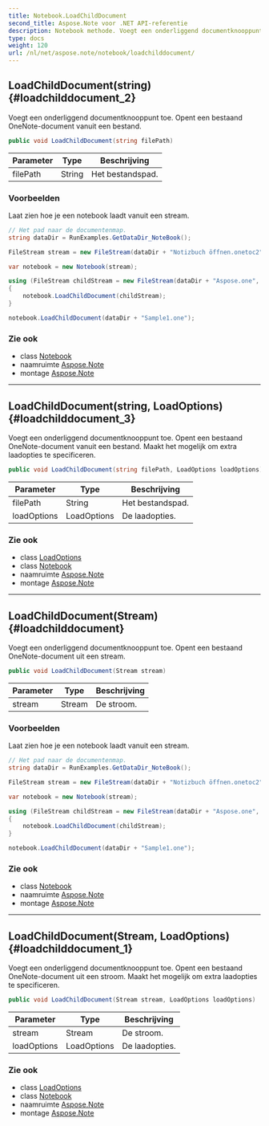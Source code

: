 ```yaml
---
title: Notebook.LoadChildDocument
second_title: Aspose.Note voor .NET API-referentie
description: Notebook methode. Voegt een onderliggend documentknooppunt toe. Opent een bestaand OneNotedocument vanuit een bestand.
type: docs
weight: 120
url: /nl/net/aspose.note/notebook/loadchilddocument/
---
```

## LoadChildDocument(string) {#loadchilddocument_2}

Voegt een onderliggend documentknooppunt toe. Opent een bestaand OneNote-document vanuit een bestand.

```csharp
public void LoadChildDocument(string filePath)
```

| Parameter | Type | Beschrijving |
| --- | --- | --- |
| filePath | String | Het bestandspad. |

### Voorbeelden

Laat zien hoe je een notebook laadt vanuit een stream.

```csharp
// Het pad naar de documentenmap.
string dataDir = RunExamples.GetDataDir_NoteBook();

FileStream stream = new FileStream(dataDir + "Notizbuch öffnen.onetoc2", FileMode.Open);

var notebook = new Notebook(stream);

using (FileStream childStream = new FileStream(dataDir + "Aspose.one", FileMode.Open))
{
    notebook.LoadChildDocument(childStream);
}

notebook.LoadChildDocument(dataDir + "Sample1.one");
```

### Zie ook

* class [Notebook](../)
* naamruimte [Aspose.Note](../../notebook/)
* montage [Aspose.Note](../../../)

---

## LoadChildDocument(string, LoadOptions) {#loadchilddocument_3}

Voegt een onderliggend documentknooppunt toe. Opent een bestaand OneNote-document vanuit een bestand. Maakt het mogelijk om extra laadopties te specificeren.

```csharp
public void LoadChildDocument(string filePath, LoadOptions loadOptions)
```

| Parameter | Type | Beschrijving |
| --- | --- | --- |
| filePath | String | Het bestandspad. |
| loadOptions | LoadOptions | De laadopties. |

### Zie ook

* class [LoadOptions](../../loadoptions/)
* class [Notebook](../)
* naamruimte [Aspose.Note](../../notebook/)
* montage [Aspose.Note](../../../)

---

## LoadChildDocument(Stream) {#loadchilddocument}

Voegt een onderliggend documentknooppunt toe. Opent een bestaand OneNote-document uit een stream.

```csharp
public void LoadChildDocument(Stream stream)
```

| Parameter | Type | Beschrijving |
| --- | --- | --- |
| stream | Stream | De stroom. |

### Voorbeelden

Laat zien hoe je een notebook laadt vanuit een stream.

```csharp
// Het pad naar de documentenmap.
string dataDir = RunExamples.GetDataDir_NoteBook();

FileStream stream = new FileStream(dataDir + "Notizbuch öffnen.onetoc2", FileMode.Open);

var notebook = new Notebook(stream);

using (FileStream childStream = new FileStream(dataDir + "Aspose.one", FileMode.Open))
{
    notebook.LoadChildDocument(childStream);
}

notebook.LoadChildDocument(dataDir + "Sample1.one");
```

### Zie ook

* class [Notebook](../)
* naamruimte [Aspose.Note](../../notebook/)
* montage [Aspose.Note](../../../)

---

## LoadChildDocument(Stream, LoadOptions) {#loadchilddocument_1}

Voegt een onderliggend documentknooppunt toe. Opent een bestaand OneNote-document uit een stroom. Maakt het mogelijk om extra laadopties te specificeren.

```csharp
public void LoadChildDocument(Stream stream, LoadOptions loadOptions)
```

| Parameter | Type | Beschrijving |
| --- | --- | --- |
| stream | Stream | De stroom. |
| loadOptions | LoadOptions | De laadopties. |

### Zie ook

* class [LoadOptions](../../loadoptions/)
* class [Notebook](../)
* naamruimte [Aspose.Note](../../notebook/)
* montage [Aspose.Note](../../../)


